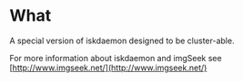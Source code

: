 # What

A special version of iskdaemon designed to be cluster-able.

For more information about iskdaemon and imgSeek see [http://www.imgseek.net/](http://www.imgseek.net/)
